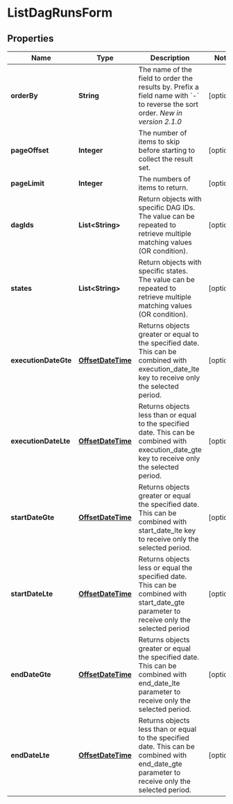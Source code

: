 # ListDagRunsForm

## Properties
Name | Type | Description | Notes
------------ | ------------- | ------------- | -------------
**orderBy** | **String** | The name of the field to order the results by. Prefix a field name with &#x60;-&#x60; to reverse the sort order.  *New in version 2.1.0*  |  [optional]
**pageOffset** | **Integer** | The number of items to skip before starting to collect the result set. |  [optional]
**pageLimit** | **Integer** | The numbers of items to return. |  [optional]
**dagIds** | **List&lt;String&gt;** | Return objects with specific DAG IDs. The value can be repeated to retrieve multiple matching values (OR condition). |  [optional]
**states** | **List&lt;String&gt;** | Return objects with specific states. The value can be repeated to retrieve multiple matching values (OR condition). |  [optional]
**executionDateGte** | [**OffsetDateTime**](OffsetDateTime.md) | Returns objects greater or equal to the specified date.  This can be combined with execution_date_lte key to receive only the selected period.  |  [optional]
**executionDateLte** | [**OffsetDateTime**](OffsetDateTime.md) | Returns objects less than or equal to the specified date.  This can be combined with execution_date_gte key to receive only the selected period.  |  [optional]
**startDateGte** | [**OffsetDateTime**](OffsetDateTime.md) | Returns objects greater or equal the specified date.  This can be combined with start_date_lte key to receive only the selected period.  |  [optional]
**startDateLte** | [**OffsetDateTime**](OffsetDateTime.md) | Returns objects less or equal the specified date.  This can be combined with start_date_gte parameter to receive only the selected period  |  [optional]
**endDateGte** | [**OffsetDateTime**](OffsetDateTime.md) | Returns objects greater or equal the specified date.  This can be combined with end_date_lte parameter to receive only the selected period.  |  [optional]
**endDateLte** | [**OffsetDateTime**](OffsetDateTime.md) | Returns objects less than or equal to the specified date.  This can be combined with end_date_gte parameter to receive only the selected period.  |  [optional]
